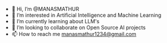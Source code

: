 - 👋 Hi, I’m @MANASMATHUR
- 👀 I’m interested in Artificial Intelligence and Machine Learning
- 🌱 I’m currently learning about LLM's
- 💞️ I’m looking to collaborate on Open Source AI projects
- 📫 How to reach me manasmathur1234@gmail.com

<!---
MANASMATHUR/MANASMATHUR is a ✨ special ✨ repository because its `README.md` (this file) appears on your GitHub profile.
You can click the Preview link to take a look at your changes.
--->
